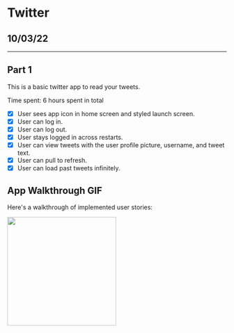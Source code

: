 # Twitter
## 10/03/22

---

## Part 1

This is a basic twitter app to read your tweets.

Time spent: 6 hours spent in total

- [x] User sees app icon in home screen and styled launch screen. 
- [x] User can log in. 
- [x] User can log out.
- [x] User stays logged in across restarts.
- [x] User can view tweets with the user profile picture, username, and tweet text. 
- [x] User can pull to refresh. 
- [x] User can load past tweets infinitely. 

## App Walkthrough GIF

Here's a walkthrough of implemented user stories:

<img src = "https://user-images.githubusercontent.com/65494126/193649355-8e0cbe6d-03af-428a-aafe-ba6a9ba53c9d.gif" width=250> <br>



